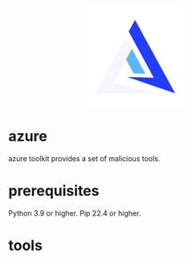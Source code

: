 <p align="center">
  <img src="branding/azure-nobg.png" width="200" height="200">
</p>

# azure
azure toolkit provides a set of malicious tools.

# prerequisites
Python 3.9 or higher.
Pip 22.4 or higher.

# tools
